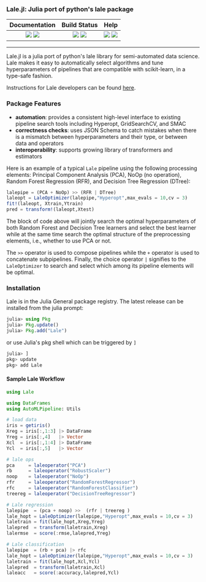 ### Lale.jl: Julia port of python's lale package

| **Documentation** | **Build Status** | **Help** |
|:---:|:---:|:---:|
| [![][docs-dev-img]][docs-dev-url] [![][docs-stable-img]][docs-stable-url] | [![][travis-img]][travis-url] [![][codecov-img]][codecov-url] | [![][slack-img]][slack-url] [![][gitter-img]][gitter-url] |

---------
Lale.jl is a julia port of python's lale library for semi-automated data science. Lale makes it easy to automatically select algorithms and tune hyperparameters of pipelines that are compatible with scikit-learn, in a type-safe fashion.

Instructions for Lale developers can be found [here](./docs/DevInstruction.md).

### Package Features
- __automation__: provides a consistent high-level interface to existing pipeline search tools including Hyperopt, GridSearchCV, and SMAC
- __correctness checks__: uses JSON Schema to catch mistakes when there is a mismatch between hyperparameters and their type, or between data and operators
- __interoperability__: supports growing library of transformers and estimators

Here is an example of a typical `Lale` pipeline using the following processing elements: Principal 
Component Analysis (PCA), NoOp (no operation), Random Forest Regression (RFR), 
and Decision Tree Regression (DTree):

```julia
lalepipe = (PCA + NoOp) >> (RFR | DTree)
laleopt = LaleOptimizer(lalepipe,"Hyperopt",max_evals = 10,cv = 3)
fit!(laleopt, Xtrain,Ytrain)
pred = transform!(laleopt,Xtest)
```
The block of code above will jointly search the optimal hyperparameters 
of both Random Forest and Decision Tree learners and select the best 
learner while at the same time search the optimal structure of 
the preprocessing elements, i.e., whether to use PCA or not. 

The `>>` operator is used to compose pipelines while the `+` operator 
is used to concatenate subpipelines. Finally, the choice operator `|` 
signifies to the `LaleOptimizer` to search and select which among 
its pipeline elements will be optimal.

### Installation
Lale is in the Julia General package registry. The latest
release can be installed from the julia prompt:
```julia
julia> using Pkg
julia> Pkg.update()
julia> Pkg.add("Lale")
```
or use Julia's pkg shell which can be triggered by `]`
```julia
julia> ]
pkg> update
pkg> add Lale
```

#### Sample Lale Workflow
```julia
using Lale

using DataFrames
using AutoMLPipeline: Utils

# load data
iris = getiris()
Xreg = iris[:,1:3] |> DataFrame
Yreg = iris[:,4]   |> Vector
Xcl  = iris[:,1:4] |> DataFrame
Ycl  = iris[:,5]   |> Vector

# lale ops
pca     = laleoperator("PCA")
rb      = laleoperator("RobustScaler")
noop    = laleoperator("NoOp")
rfr     = laleoperator("RandomForestRegressor")
rfc     = laleoperator("RandomForestClassifier")
treereg = laleoperator("DecisionTreeRegressor")

# Lale regression
lalepipe  = (pca + noop) >>  (rfr | treereg )
lale_hopt = LaleOptimizer(lalepipe,"Hyperopt",max_evals = 10,cv = 3)
laletrain = fit(lale_hopt,Xreg,Yreg)
lalepred  = transform(laletrain,Xreg)
lalermse  = score(:rmse,lalepred,Yreg)

# Lale classification
lalepipe  = (rb + pca) |> rfc
lale_hopt = LaleOptimizer(lalepipe,"Hyperopt",max_evals = 10,cv = 3)
laletrain = fit(lale_hopt,Xcl,Ycl)
lalepred  = transform(laletrain,Xcl)
laleacc   = score(:accuracy,lalepred,Ycl)
```


[contrib-url]: https://github.com/IBM/Lale.jl/blob/main/CONTRIBUTORS.md
[issues-url]: https://github.com/IBM/Lale.jl/issues

[discourse-tag-url]: https://discourse.julialang.org/

[gitter-url]: https://gitter.im/AutoMLPipelineLearning/community
[gitter-img]: https://badges.gitter.im/ppalmes/TSML.jl.svg

[slack-img]: https://img.shields.io/badge/chat-on%20slack-yellow.svg
[slack-url]: https://julialang.slack.com/

[docs-stable-img]: https://img.shields.io/badge/docs-stable-blue.svg
[docs-stable-url]: https://ibm.github.io/Lale.jl/stable/
[docs-dev-img]: https://img.shields.io/badge/docs-dev-blue.svg
[docs-dev-url]: https://ibm.github.io/Lale.jl/dev/

[travis-img]: https://travis-ci.com/IBM/Lale.jl.svg?branch=main
[travis-url]: https://travis-ci.com/IBM/Lale.jl

[codecov-img]: https://codecov.io/gh/IBM/Lale.jl/branch/main/graph/badge.svg?token=YK62W9KQ2T
[codecov-url]: https://codecov.io/gh/IBM/Lale.jl
